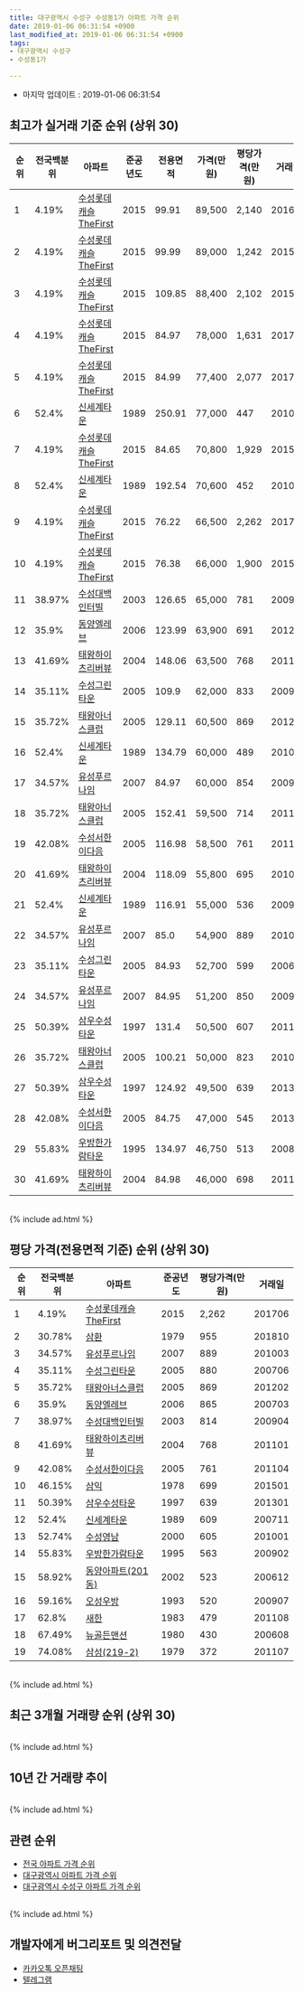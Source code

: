```yaml
---
title: 대구광역시 수성구 수성동1가 아파트 가격 순위
date: 2019-01-06 06:31:54 +0900
last_modified_at: 2019-01-06 06:31:54 +0900
tags:
- 대구광역시 수성구
- 수성동1가

---
```


* 마지막 업데이트 : 2019-01-06 06:31:54

## 최고가 실거래 기준 순위 (상위 30)


|순위|전국백분위|아파트|준공년도|전용면적|가격(만원)|평당가격(만원)|거래일|
|---|---|---|---|---|---|---|---|
|1|4.19%|[수성롯데캐슬TheFirst](https://search.naver.com/search.naver?query=%EB%8C%80%EA%B5%AC%EA%B4%91%EC%97%AD%EC%8B%9C+%EC%88%98%EC%84%B1%EA%B5%AC+%EC%88%98%EC%84%B1%EB%8F%991%EA%B0%80+%EC%88%98%EC%84%B1%EB%A1%AF%EB%8D%B0%EC%BA%90%EC%8A%ACTheFirst)|2015|99.91|89,500|2,140|201601|
|2|4.19%|[수성롯데캐슬TheFirst](https://search.naver.com/search.naver?query=%EB%8C%80%EA%B5%AC%EA%B4%91%EC%97%AD%EC%8B%9C+%EC%88%98%EC%84%B1%EA%B5%AC+%EC%88%98%EC%84%B1%EB%8F%991%EA%B0%80+%EC%88%98%EC%84%B1%EB%A1%AF%EB%8D%B0%EC%BA%90%EC%8A%ACTheFirst)|2015|99.99|89,000|1,242|201509|
|3|4.19%|[수성롯데캐슬TheFirst](https://search.naver.com/search.naver?query=%EB%8C%80%EA%B5%AC%EA%B4%91%EC%97%AD%EC%8B%9C+%EC%88%98%EC%84%B1%EA%B5%AC+%EC%88%98%EC%84%B1%EB%8F%991%EA%B0%80+%EC%88%98%EC%84%B1%EB%A1%AF%EB%8D%B0%EC%BA%90%EC%8A%ACTheFirst)|2015|109.85|88,400|2,102|201509|
|4|4.19%|[수성롯데캐슬TheFirst](https://search.naver.com/search.naver?query=%EB%8C%80%EA%B5%AC%EA%B4%91%EC%97%AD%EC%8B%9C+%EC%88%98%EC%84%B1%EA%B5%AC+%EC%88%98%EC%84%B1%EB%8F%991%EA%B0%80+%EC%88%98%EC%84%B1%EB%A1%AF%EB%8D%B0%EC%BA%90%EC%8A%ACTheFirst)|2015|84.97|78,000|1,631|201709|
|5|4.19%|[수성롯데캐슬TheFirst](https://search.naver.com/search.naver?query=%EB%8C%80%EA%B5%AC%EA%B4%91%EC%97%AD%EC%8B%9C+%EC%88%98%EC%84%B1%EA%B5%AC+%EC%88%98%EC%84%B1%EB%8F%991%EA%B0%80+%EC%88%98%EC%84%B1%EB%A1%AF%EB%8D%B0%EC%BA%90%EC%8A%ACTheFirst)|2015|84.99|77,400|2,077|201706|
|6|52.4%|[신세계타운](https://search.naver.com/search.naver?query=%EB%8C%80%EA%B5%AC%EA%B4%91%EC%97%AD%EC%8B%9C+%EC%88%98%EC%84%B1%EA%B5%AC+%EC%88%98%EC%84%B1%EB%8F%991%EA%B0%80+%EC%8B%A0%EC%84%B8%EA%B3%84%ED%83%80%EC%9A%B4)|1989|250.91|77,000|447|201005|
|7|4.19%|[수성롯데캐슬TheFirst](https://search.naver.com/search.naver?query=%EB%8C%80%EA%B5%AC%EA%B4%91%EC%97%AD%EC%8B%9C+%EC%88%98%EC%84%B1%EA%B5%AC+%EC%88%98%EC%84%B1%EB%8F%991%EA%B0%80+%EC%88%98%EC%84%B1%EB%A1%AF%EB%8D%B0%EC%BA%90%EC%8A%ACTheFirst)|2015|84.65|70,800|1,929|201509|
|8|52.4%|[신세계타운](https://search.naver.com/search.naver?query=%EB%8C%80%EA%B5%AC%EA%B4%91%EC%97%AD%EC%8B%9C+%EC%88%98%EC%84%B1%EA%B5%AC+%EC%88%98%EC%84%B1%EB%8F%991%EA%B0%80+%EC%8B%A0%EC%84%B8%EA%B3%84%ED%83%80%EC%9A%B4)|1989|192.54|70,600|452|201008|
|9|4.19%|[수성롯데캐슬TheFirst](https://search.naver.com/search.naver?query=%EB%8C%80%EA%B5%AC%EA%B4%91%EC%97%AD%EC%8B%9C+%EC%88%98%EC%84%B1%EA%B5%AC+%EC%88%98%EC%84%B1%EB%8F%991%EA%B0%80+%EC%88%98%EC%84%B1%EB%A1%AF%EB%8D%B0%EC%BA%90%EC%8A%ACTheFirst)|2015|76.22|66,500|2,262|201706|
|10|4.19%|[수성롯데캐슬TheFirst](https://search.naver.com/search.naver?query=%EB%8C%80%EA%B5%AC%EA%B4%91%EC%97%AD%EC%8B%9C+%EC%88%98%EC%84%B1%EA%B5%AC+%EC%88%98%EC%84%B1%EB%8F%991%EA%B0%80+%EC%88%98%EC%84%B1%EB%A1%AF%EB%8D%B0%EC%BA%90%EC%8A%ACTheFirst)|2015|76.38|66,000|1,900|201512|
|11|38.97%|[수성대백인터빌](https://search.naver.com/search.naver?query=%EB%8C%80%EA%B5%AC%EA%B4%91%EC%97%AD%EC%8B%9C+%EC%88%98%EC%84%B1%EA%B5%AC+%EC%88%98%EC%84%B1%EB%8F%991%EA%B0%80+%EC%88%98%EC%84%B1%EB%8C%80%EB%B0%B1%EC%9D%B8%ED%84%B0%EB%B9%8C)|2003|126.65|65,000|781|200912|
|12|35.9%|[동양엘레브](https://search.naver.com/search.naver?query=%EB%8C%80%EA%B5%AC%EA%B4%91%EC%97%AD%EC%8B%9C+%EC%88%98%EC%84%B1%EA%B5%AC+%EC%88%98%EC%84%B1%EB%8F%991%EA%B0%80+%EB%8F%99%EC%96%91%EC%97%98%EB%A0%88%EB%B8%8C)|2006|123.99|63,900|691|201211|
|13|41.69%|[태왕하이츠리버뷰](https://search.naver.com/search.naver?query=%EB%8C%80%EA%B5%AC%EA%B4%91%EC%97%AD%EC%8B%9C+%EC%88%98%EC%84%B1%EA%B5%AC+%EC%88%98%EC%84%B1%EB%8F%991%EA%B0%80+%ED%83%9C%EC%99%95%ED%95%98%EC%9D%B4%EC%B8%A0%EB%A6%AC%EB%B2%84%EB%B7%B0)|2004|148.06|63,500|768|201101|
|14|35.11%|[수성그린타운](https://search.naver.com/search.naver?query=%EB%8C%80%EA%B5%AC%EA%B4%91%EC%97%AD%EC%8B%9C+%EC%88%98%EC%84%B1%EA%B5%AC+%EC%88%98%EC%84%B1%EB%8F%991%EA%B0%80+%EC%88%98%EC%84%B1%EA%B7%B8%EB%A6%B0%ED%83%80%EC%9A%B4)|2005|109.9|62,000|833|200912|
|15|35.72%|[태왕아너스클럽](https://search.naver.com/search.naver?query=%EB%8C%80%EA%B5%AC%EA%B4%91%EC%97%AD%EC%8B%9C+%EC%88%98%EC%84%B1%EA%B5%AC+%EC%88%98%EC%84%B1%EB%8F%991%EA%B0%80+%ED%83%9C%EC%99%95%EC%95%84%EB%84%88%EC%8A%A4%ED%81%B4%EB%9F%BD)|2005|129.11|60,500|869|201202|
|16|52.4%|[신세계타운](https://search.naver.com/search.naver?query=%EB%8C%80%EA%B5%AC%EA%B4%91%EC%97%AD%EC%8B%9C+%EC%88%98%EC%84%B1%EA%B5%AC+%EC%88%98%EC%84%B1%EB%8F%991%EA%B0%80+%EC%8B%A0%EC%84%B8%EA%B3%84%ED%83%80%EC%9A%B4)|1989|134.79|60,000|489|201003|
|17|34.57%|[유성푸르나임](https://search.naver.com/search.naver?query=%EB%8C%80%EA%B5%AC%EA%B4%91%EC%97%AD%EC%8B%9C+%EC%88%98%EC%84%B1%EA%B5%AC+%EC%88%98%EC%84%B1%EB%8F%991%EA%B0%80+%EC%9C%A0%EC%84%B1%ED%91%B8%EB%A5%B4%EB%82%98%EC%9E%84)|2007|84.97|60,000|854|200902|
|18|35.72%|[태왕아너스클럽](https://search.naver.com/search.naver?query=%EB%8C%80%EA%B5%AC%EA%B4%91%EC%97%AD%EC%8B%9C+%EC%88%98%EC%84%B1%EA%B5%AC+%EC%88%98%EC%84%B1%EB%8F%991%EA%B0%80+%ED%83%9C%EC%99%95%EC%95%84%EB%84%88%EC%8A%A4%ED%81%B4%EB%9F%BD)|2005|152.41|59,500|714|201102|
|19|42.08%|[수성서한이다음](https://search.naver.com/search.naver?query=%EB%8C%80%EA%B5%AC%EA%B4%91%EC%97%AD%EC%8B%9C+%EC%88%98%EC%84%B1%EA%B5%AC+%EC%88%98%EC%84%B1%EB%8F%991%EA%B0%80+%EC%88%98%EC%84%B1%EC%84%9C%ED%95%9C%EC%9D%B4%EB%8B%A4%EC%9D%8C)|2005|116.98|58,500|761|201104|
|20|41.69%|[태왕하이츠리버뷰](https://search.naver.com/search.naver?query=%EB%8C%80%EA%B5%AC%EA%B4%91%EC%97%AD%EC%8B%9C+%EC%88%98%EC%84%B1%EA%B5%AC+%EC%88%98%EC%84%B1%EB%8F%991%EA%B0%80+%ED%83%9C%EC%99%95%ED%95%98%EC%9D%B4%EC%B8%A0%EB%A6%AC%EB%B2%84%EB%B7%B0)|2004|118.09|55,800|695|201010|
|21|52.4%|[신세계타운](https://search.naver.com/search.naver?query=%EB%8C%80%EA%B5%AC%EA%B4%91%EC%97%AD%EC%8B%9C+%EC%88%98%EC%84%B1%EA%B5%AC+%EC%88%98%EC%84%B1%EB%8F%991%EA%B0%80+%EC%8B%A0%EC%84%B8%EA%B3%84%ED%83%80%EC%9A%B4)|1989|116.91|55,000|536|200911|
|22|34.57%|[유성푸르나임](https://search.naver.com/search.naver?query=%EB%8C%80%EA%B5%AC%EA%B4%91%EC%97%AD%EC%8B%9C+%EC%88%98%EC%84%B1%EA%B5%AC+%EC%88%98%EC%84%B1%EB%8F%991%EA%B0%80+%EC%9C%A0%EC%84%B1%ED%91%B8%EB%A5%B4%EB%82%98%EC%9E%84)|2007|85.0|54,900|889|201003|
|23|35.11%|[수성그린타운](https://search.naver.com/search.naver?query=%EB%8C%80%EA%B5%AC%EA%B4%91%EC%97%AD%EC%8B%9C+%EC%88%98%EC%84%B1%EA%B5%AC+%EC%88%98%EC%84%B1%EB%8F%991%EA%B0%80+%EC%88%98%EC%84%B1%EA%B7%B8%EB%A6%B0%ED%83%80%EC%9A%B4)|2005|84.93|52,700|599|200603|
|24|34.57%|[유성푸르나임](https://search.naver.com/search.naver?query=%EB%8C%80%EA%B5%AC%EA%B4%91%EC%97%AD%EC%8B%9C+%EC%88%98%EC%84%B1%EA%B5%AC+%EC%88%98%EC%84%B1%EB%8F%991%EA%B0%80+%EC%9C%A0%EC%84%B1%ED%91%B8%EB%A5%B4%EB%82%98%EC%9E%84)|2007|84.95|51,200|850|200904|
|25|50.39%|[삼우수성타운](https://search.naver.com/search.naver?query=%EB%8C%80%EA%B5%AC%EA%B4%91%EC%97%AD%EC%8B%9C+%EC%88%98%EC%84%B1%EA%B5%AC+%EC%88%98%EC%84%B1%EB%8F%991%EA%B0%80+%EC%82%BC%EC%9A%B0%EC%88%98%EC%84%B1%ED%83%80%EC%9A%B4)|1997|131.4|50,500|607|201108|
|26|35.72%|[태왕아너스클럽](https://search.naver.com/search.naver?query=%EB%8C%80%EA%B5%AC%EA%B4%91%EC%97%AD%EC%8B%9C+%EC%88%98%EC%84%B1%EA%B5%AC+%EC%88%98%EC%84%B1%EB%8F%991%EA%B0%80+%ED%83%9C%EC%99%95%EC%95%84%EB%84%88%EC%8A%A4%ED%81%B4%EB%9F%BD)|2005|100.21|50,000|823|201003|
|27|50.39%|[삼우수성타운](https://search.naver.com/search.naver?query=%EB%8C%80%EA%B5%AC%EA%B4%91%EC%97%AD%EC%8B%9C+%EC%88%98%EC%84%B1%EA%B5%AC+%EC%88%98%EC%84%B1%EB%8F%991%EA%B0%80+%EC%82%BC%EC%9A%B0%EC%88%98%EC%84%B1%ED%83%80%EC%9A%B4)|1997|124.92|49,500|639|201301|
|28|42.08%|[수성서한이다음](https://search.naver.com/search.naver?query=%EB%8C%80%EA%B5%AC%EA%B4%91%EC%97%AD%EC%8B%9C+%EC%88%98%EC%84%B1%EA%B5%AC+%EC%88%98%EC%84%B1%EB%8F%991%EA%B0%80+%EC%88%98%EC%84%B1%EC%84%9C%ED%95%9C%EC%9D%B4%EB%8B%A4%EC%9D%8C)|2005|84.75|47,000|545|201306|
|29|55.83%|[우방한가람타운](https://search.naver.com/search.naver?query=%EB%8C%80%EA%B5%AC%EA%B4%91%EC%97%AD%EC%8B%9C+%EC%88%98%EC%84%B1%EA%B5%AC+%EC%88%98%EC%84%B1%EB%8F%991%EA%B0%80+%EC%9A%B0%EB%B0%A9%ED%95%9C%EA%B0%80%EB%9E%8C%ED%83%80%EC%9A%B4)|1995|134.97|46,750|513|200801|
|30|41.69%|[태왕하이츠리버뷰](https://search.naver.com/search.naver?query=%EB%8C%80%EA%B5%AC%EA%B4%91%EC%97%AD%EC%8B%9C+%EC%88%98%EC%84%B1%EA%B5%AC+%EC%88%98%EC%84%B1%EB%8F%991%EA%B0%80+%ED%83%9C%EC%99%95%ED%95%98%EC%9D%B4%EC%B8%A0%EB%A6%AC%EB%B2%84%EB%B7%B0)|2004|84.98|46,000|698|201112|


<br>
{% include ad.html %}
<br>

## 평당 가격(전용면적 기준) 순위 (상위 30)


|순위|전국백분위|아파트|준공년도|평당가격(만원)|거래일|
|---|---|---|---|---|---|
|1|4.19%|[수성롯데캐슬TheFirst](https://search.naver.com/search.naver?query=%EB%8C%80%EA%B5%AC%EA%B4%91%EC%97%AD%EC%8B%9C+%EC%88%98%EC%84%B1%EA%B5%AC+%EC%88%98%EC%84%B1%EB%8F%991%EA%B0%80+%EC%88%98%EC%84%B1%EB%A1%AF%EB%8D%B0%EC%BA%90%EC%8A%ACTheFirst)|2015|2,262|201706|
|2|30.78%|[삼환](https://search.naver.com/search.naver?query=%EB%8C%80%EA%B5%AC%EA%B4%91%EC%97%AD%EC%8B%9C+%EC%88%98%EC%84%B1%EA%B5%AC+%EC%88%98%EC%84%B1%EB%8F%991%EA%B0%80+%EC%82%BC%ED%99%98)|1979|955|201810|
|3|34.57%|[유성푸르나임](https://search.naver.com/search.naver?query=%EB%8C%80%EA%B5%AC%EA%B4%91%EC%97%AD%EC%8B%9C+%EC%88%98%EC%84%B1%EA%B5%AC+%EC%88%98%EC%84%B1%EB%8F%991%EA%B0%80+%EC%9C%A0%EC%84%B1%ED%91%B8%EB%A5%B4%EB%82%98%EC%9E%84)|2007|889|201003|
|4|35.11%|[수성그린타운](https://search.naver.com/search.naver?query=%EB%8C%80%EA%B5%AC%EA%B4%91%EC%97%AD%EC%8B%9C+%EC%88%98%EC%84%B1%EA%B5%AC+%EC%88%98%EC%84%B1%EB%8F%991%EA%B0%80+%EC%88%98%EC%84%B1%EA%B7%B8%EB%A6%B0%ED%83%80%EC%9A%B4)|2005|880|200706|
|5|35.72%|[태왕아너스클럽](https://search.naver.com/search.naver?query=%EB%8C%80%EA%B5%AC%EA%B4%91%EC%97%AD%EC%8B%9C+%EC%88%98%EC%84%B1%EA%B5%AC+%EC%88%98%EC%84%B1%EB%8F%991%EA%B0%80+%ED%83%9C%EC%99%95%EC%95%84%EB%84%88%EC%8A%A4%ED%81%B4%EB%9F%BD)|2005|869|201202|
|6|35.9%|[동양엘레브](https://search.naver.com/search.naver?query=%EB%8C%80%EA%B5%AC%EA%B4%91%EC%97%AD%EC%8B%9C+%EC%88%98%EC%84%B1%EA%B5%AC+%EC%88%98%EC%84%B1%EB%8F%991%EA%B0%80+%EB%8F%99%EC%96%91%EC%97%98%EB%A0%88%EB%B8%8C)|2006|865|200703|
|7|38.97%|[수성대백인터빌](https://search.naver.com/search.naver?query=%EB%8C%80%EA%B5%AC%EA%B4%91%EC%97%AD%EC%8B%9C+%EC%88%98%EC%84%B1%EA%B5%AC+%EC%88%98%EC%84%B1%EB%8F%991%EA%B0%80+%EC%88%98%EC%84%B1%EB%8C%80%EB%B0%B1%EC%9D%B8%ED%84%B0%EB%B9%8C)|2003|814|200904|
|8|41.69%|[태왕하이츠리버뷰](https://search.naver.com/search.naver?query=%EB%8C%80%EA%B5%AC%EA%B4%91%EC%97%AD%EC%8B%9C+%EC%88%98%EC%84%B1%EA%B5%AC+%EC%88%98%EC%84%B1%EB%8F%991%EA%B0%80+%ED%83%9C%EC%99%95%ED%95%98%EC%9D%B4%EC%B8%A0%EB%A6%AC%EB%B2%84%EB%B7%B0)|2004|768|201101|
|9|42.08%|[수성서한이다음](https://search.naver.com/search.naver?query=%EB%8C%80%EA%B5%AC%EA%B4%91%EC%97%AD%EC%8B%9C+%EC%88%98%EC%84%B1%EA%B5%AC+%EC%88%98%EC%84%B1%EB%8F%991%EA%B0%80+%EC%88%98%EC%84%B1%EC%84%9C%ED%95%9C%EC%9D%B4%EB%8B%A4%EC%9D%8C)|2005|761|201104|
|10|46.15%|[삼익](https://search.naver.com/search.naver?query=%EB%8C%80%EA%B5%AC%EA%B4%91%EC%97%AD%EC%8B%9C+%EC%88%98%EC%84%B1%EA%B5%AC+%EC%88%98%EC%84%B1%EB%8F%991%EA%B0%80+%EC%82%BC%EC%9D%B5)|1978|699|201501|
|11|50.39%|[삼우수성타운](https://search.naver.com/search.naver?query=%EB%8C%80%EA%B5%AC%EA%B4%91%EC%97%AD%EC%8B%9C+%EC%88%98%EC%84%B1%EA%B5%AC+%EC%88%98%EC%84%B1%EB%8F%991%EA%B0%80+%EC%82%BC%EC%9A%B0%EC%88%98%EC%84%B1%ED%83%80%EC%9A%B4)|1997|639|201301|
|12|52.4%|[신세계타운](https://search.naver.com/search.naver?query=%EB%8C%80%EA%B5%AC%EA%B4%91%EC%97%AD%EC%8B%9C+%EC%88%98%EC%84%B1%EA%B5%AC+%EC%88%98%EC%84%B1%EB%8F%991%EA%B0%80+%EC%8B%A0%EC%84%B8%EA%B3%84%ED%83%80%EC%9A%B4)|1989|609|200711|
|13|52.74%|[수성영남](https://search.naver.com/search.naver?query=%EB%8C%80%EA%B5%AC%EA%B4%91%EC%97%AD%EC%8B%9C+%EC%88%98%EC%84%B1%EA%B5%AC+%EC%88%98%EC%84%B1%EB%8F%991%EA%B0%80+%EC%88%98%EC%84%B1%EC%98%81%EB%82%A8)|2000|605|201001|
|14|55.83%|[우방한가람타운](https://search.naver.com/search.naver?query=%EB%8C%80%EA%B5%AC%EA%B4%91%EC%97%AD%EC%8B%9C+%EC%88%98%EC%84%B1%EA%B5%AC+%EC%88%98%EC%84%B1%EB%8F%991%EA%B0%80+%EC%9A%B0%EB%B0%A9%ED%95%9C%EA%B0%80%EB%9E%8C%ED%83%80%EC%9A%B4)|1995|563|200902|
|15|58.92%|[동양아파트(201동)](https://search.naver.com/search.naver?query=%EB%8C%80%EA%B5%AC%EA%B4%91%EC%97%AD%EC%8B%9C+%EC%88%98%EC%84%B1%EA%B5%AC+%EC%88%98%EC%84%B1%EB%8F%991%EA%B0%80+%EB%8F%99%EC%96%91%EC%95%84%ED%8C%8C%ED%8A%B8%28201%EB%8F%99%29)|2002|523|200612|
|16|59.16%|[오성우방](https://search.naver.com/search.naver?query=%EB%8C%80%EA%B5%AC%EA%B4%91%EC%97%AD%EC%8B%9C+%EC%88%98%EC%84%B1%EA%B5%AC+%EC%88%98%EC%84%B1%EB%8F%991%EA%B0%80+%EC%98%A4%EC%84%B1%EC%9A%B0%EB%B0%A9)|1993|520|200907|
|17|62.8%|[새한](https://search.naver.com/search.naver?query=%EB%8C%80%EA%B5%AC%EA%B4%91%EC%97%AD%EC%8B%9C+%EC%88%98%EC%84%B1%EA%B5%AC+%EC%88%98%EC%84%B1%EB%8F%991%EA%B0%80+%EC%83%88%ED%95%9C)|1983|479|201108|
|18|67.49%|[뉴골든맨션](https://search.naver.com/search.naver?query=%EB%8C%80%EA%B5%AC%EA%B4%91%EC%97%AD%EC%8B%9C+%EC%88%98%EC%84%B1%EA%B5%AC+%EC%88%98%EC%84%B1%EB%8F%991%EA%B0%80+%EB%89%B4%EA%B3%A8%EB%93%A0%EB%A7%A8%EC%85%98)|1980|430|200608|
|19|74.08%|[삼성(219-2)](https://search.naver.com/search.naver?query=%EB%8C%80%EA%B5%AC%EA%B4%91%EC%97%AD%EC%8B%9C+%EC%88%98%EC%84%B1%EA%B5%AC+%EC%88%98%EC%84%B1%EB%8F%991%EA%B0%80+%EC%82%BC%EC%84%B1%28219-2%29)|1979|372|201107|


<br>
{% include ad.html %}
<br>

## 최근 3개월 거래량 순위 (상위 30)


<div style="width:100%;">
    <canvas id="deal_count_ranking" height="250"></canvas>
</div>


<script>
new Chart(document.getElementById("deal_count_ranking"), {
    type: 'horizontalBar',
    data: {
        labels: ['삼환', '신세계타운', '수성영남', '수성롯데캐슬TheFirst', '태왕하이츠리버뷰', '오성우방', '우방한가람타운', '삼성(219-2)', '삼우수성타운'],
        datasets: [{
            label: '실거래 수',
            data: [3, 2, 2, 2, 1, 1, 1, 1, 1],
            borderColor: "rgba(255, 0, 128, 1)",
            backgroundColor: "rgba(255, 0, 128, 0.5)",
            fill: false,
        }]
    },
    options: {
        responsive: true,
        title: {
            display: true,
            text: '최근 3개월 거래량 순위'
        },
        tooltips: {
            mode: 'index',
            intersect: false,
            callbacks: {
                title: function(tooltipItems, data) {
                    return "실거래 수:";
                },
                label: function(tooltipItem, data) {
                    return data.labels[tooltipItem.index] + ": " + tooltipItem.xLabel;
                }
            }
        },
        hover: {
            mode: 'nearest',
            intersect: true
        },
        scales: {
            xAxes: [{
                display: true,
                scaleLabel: {
                    display: true,
                    labelString: '실거래 수'
                },
                ticks: {
                    suggestedMin: 0,
                }
            }],
            yAxes: [{
                display: true,
                ticks: {
                    autoSkip: false,
                    callback: function(value, index, values) {
                        if (value.length > 15)
                            return value.substr(0, 13) + "...";
                        else
                            return value;
                    }
                },
                scaleLabel: {
                    display: false,
                }
            }]
        }
    }
});

</script>


<br>
{% include ad.html %}
<br>

## 10년 간 거래량 추이


<div style="width:100%;">
    <canvas id="deal_progress" height="250"></canvas>
</div>

<script>
new Chart(document.getElementById("deal_progress"), {
    type: 'line',
    data: {
        labels: ['200901','200902','200903','200904','200905','200906','200907','200908','200909','200910','200911','200912','201001','201002','201003','201004','201005','201006','201007','201008','201009','201010','201011','201012','201101','201102','201103','201104','201105','201106','201107','201108','201109','201110','201111','201112','201201','201202','201203','201204','201205','201206','201207','201208','201209','201210','201211','201212','201301','201302','201303','201304','201305','201306','201307','201308','201309','201310','201311','201312','201401','201402','201403','201404','201405','201406','201407','201408','201409','201410','201411','201412','201501','201502','201503','201504','201505','201506','201507','201508','201509','201510','201511','201512','201601','201602','201603','201604','201605','201606','201607','201608','201609','201610','201611','201612','201701','201702','201703','201704','201705','201706','201707','201708','201709','201710','201711','201712','201801','201802','201803','201804','201805','201806','201807','201808','201809','201810','201811','201812','201901'],
        datasets: [{
            label: '실거래 수',
            pointRadius: 1,
            data: [18, 16, 22, 22, 21, 24, 18, 41, 34, 17, 26, 26, 15, 17, 30, 19, 20, 30, 11, 24, 12, 17, 44, 24, 45, 53, 38, 29, 29, 28, 23, 36, 26, 41, 25, 30, 21, 26, 25, 18, 15, 12, 12, 20, 21, 28, 35, 25, 17, 19, 32, 43, 30, 27, 16, 21, 19, 26, 28, 25, 18, 26, 26, 19, 20, 13, 25, 32, 39, 38, 20, 17, 32, 28, 27, 28, 19, 24, 31, 18, 22, 26, 12, 14, 14, 11, 14, 15, 11, 16, 15, 22, 25, 31, 18, 17, 15, 22, 24, 30, 36, 45, 57, 53, 33, 18, 17, 16, 32, 50, 53, 21, 21, 23, 15, 27, 34, 21, 10, 4, 0],
            borderColor: "rgba(255, 201, 14, 1)",
            backgroundColor: "rgba(255, 201, 14, 0.5)",
            fill: true,
        }]
    },
    options: {
        responsive: true,
        title: {
            display: true,
            text: '10년간 거래량 추이'
        },
        tooltips: {
            mode: 'index',
            intersect: false,
        },
        hover: {
            mode: 'nearest',
            intersect: true
        },
        scales: {
            xAxes: [{
                display: true,
                scaleLabel: {
                    display: true,
                    labelString: '년/월'
                }
            }],
            yAxes: [{
                display: true,
                ticks: {
                    suggestedMin: 0,
                },
                scaleLabel: {
                    display: true,
                    labelString: '실거래 수'
                }
            }]
        }
    }
});

</script>


<br>
{% include ad.html %}
<br>

## 관련 순위

- [전국 아파트 가격 순위](https://inasie.github.io/apt-ranking/전국)
- [대구광역시 아파트 가격 순위](https://inasie.github.io/apt-ranking/대구광역시)
- [대구광역시 수성구 아파트 가격 순위](https://inasie.github.io/apt-ranking/대구광역시-수성구)


<br>
{% include ad.html %}
<br>

## 개발자에게 버그리포트 및 의견전달

- [카카오톡 오픈채팅](https://open.kakao.com/o/gLJUAP4)
- [텔레그램](https://t.me/inasie)

